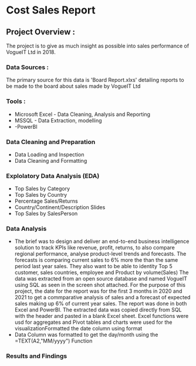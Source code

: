 # Cost Sales Report
## Project Overview :
The project is to give as much insight as possible into sales performance of VogueIT Ltd in 2018.
### Data Sources : 
The primary source for this data is 'Board Report.xlxs' detailing reports to be made to the board about sales made by VogueIT Ltd
### Tools :
- Microsoft Excel - Data Cleaning, Analysis and Reporting
- MSSQL - Data Extraction, modelling
- -PowerBI
### Data Cleaning and Preparation
- Data Loading and Inspection
- Data Cleaning and Formatting
### Explolatory Data Analysis (EDA)
- Top Sales by Category
- Top Sales by Country
- Percentage Sales/Returns
- Country/Continent/Description Slides
- Top Sales by SalesPerson
### Data Analysis
- The brief was to design and deliver an end-to-end business intelligence solution to track KPIs like revenue, profit, returns, to also compare regional performance, analyse product-level trends and forecasts. The forecasts is comparing current sales to 6% more the than the same period last year sales. They also want to be able to  identity Top 5 customer, sales countries, employee and Product by volume(Sales)
The data was extracted from an open source database and named VogueIT using SQL as seen in the screen shot attached. For the purpose of this project, the date for the report was for the first 3 months in 2020 and 2021 to get a commparative analysis of sales and a forecast of expected sales making up 6% of current year sales.
The report was done in both Excel and PowerBI.
The extracted data was copied directly from SQL with the header and pasted in a blank Excel sheet. 
Excel functions were usd for aggregates and Pivot tables and charts were used for the visualizationFormatted the date column using format
- Data Column was formatted to get the day/month using the =TEXT(A2,"MM/yyyy") Function
### Results and Findings



 

